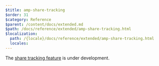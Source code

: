 ```yaml
---
$title: amp-share-tracking
$order: 31
$category: Reference
$parent: /content/docs/extended.md
$path: /docs/reference/extended/amp-share-tracking.html
$localization:
  path: /{locale}/docs/reference/extended/amp-share-tracking.html
  locales:
---
```


<!---
Copyright 2016 The AMP HTML Authors. All Rights Reserved.

Licensed under the Apache License, Version 2.0 (the "License");
you may not use this file except in compliance with the License.
You may obtain a copy of the License at

      http://www.apache.org/licenses/LICENSE-2.0

Unless required by applicable law or agreed to in writing, software
distributed under the License is distributed on an "AS-IS" BASIS,
WITHOUT WARRANTIES OR CONDITIONS OF ANY KIND, either express or implied.
See the License for the specific language governing permissions and
limitations under the License.
-->


The [share tracking feature](https://github.com/ampproject/amphtml/issues/3135) is under development.

